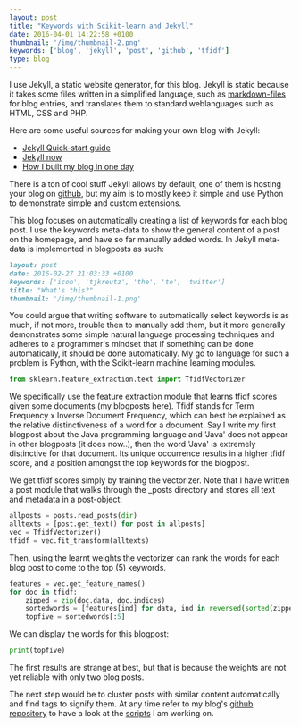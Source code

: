 ```yaml
---
layout: post
title: "Keywords with Scikit-learn and Jekyll"
date: 2016-04-01 14:22:58 +0100
thumbnail: '/img/thumbnail-2.png'
keywords: ['blog', 'jekyll', 'post', 'github', 'tfidf']
type: blog
---
```


I use Jekyll, a static website generator, for this blog. Jekyll is static because it takes some files written in a simplified language, such as [markdown-files](https://daringfireball.net/projects/markdown/) for blog entries, and translates them to standard weblanguages such as HTML, CSS and PHP. 

Here are some useful sources for making your own blog with Jekyll:

- [Jekyll Quick-start guide](https://jekyllrb.com/docs/quickstart/)
- [Jekyll now](https://github.com/barryclark/jekyll-now)
- [How I built my blog in one day](http://erjjones.github.io/blog/How-I-built-my-blog-in-one-day)

There is a ton of cool stuff Jekyll allows by default, one of them is hosting your blog on [github](https://help.github.com/articles/using-jekyll-as-a-static-site-generator-with-github-pages/), but my aim is to mostly keep it simple and use Python to demonstrate simple and custom extensions.

This blog focuses on automatically creating a list of keywords for each blog post. I use the keywords meta-data to show the general content of a post on the homepage, and have so far manually added words. In Jekyll meta-data is implemented in blogposts as such:

```markdown
layout: post
date: 2016-02-27 21:03:33 +0100
keywords: ['icon', 'tjkreutz', 'the', 'to', 'twitter']
title: "What's this?"
thumbnail: '/img/thumbnail-1.png'
```
You could argue that writing software to automatically select keywords is as much, if not more, trouble then to manually add them, but it more generally demonstrates some simple natural language processing techniques and adheres to a programmer's mindset that if something can be done automatically, it should be done automatically. My go to language for such a problem is Python, with the Scikit-learn machine learning modules.

```python
from sklearn.feature_extraction.text import TfidfVectorizer
```

We specifically use the feature extraction module that learns tfidf scores given some documents (my blogposts here). Tfidf stands for Term Frequency x Inverse Document Frequency, which can best be explained as the relative distinctiveness of a word for a document. Say I write my first blogpost about the Java programming language and 'Java' does not appear in other blogposts (it does now..), then the word 'Java' is extremely distinctive for that document. Its unique occurrence results in a higher tfidf score, and a position amongst the top keywords for the blogpost.

We get tfidf scores simply by training the vectorizer. Note that I have written a post module that walks through the _posts directory and stores all text and metadata in a post-object:

```python
allposts = posts.read_posts(dir)
alltexts = [post.get_text() for post in allposts]
vec = TfidfVectorizer()
tfidf = vec.fit_transform(alltexts)
```
Then, using the learnt weights the vectorizer can rank the words for each blog post to come to the top (5) keywords. 

```python
features = vec.get_feature_names()
for doc in tfidf:
    zipped = zip(doc.data, doc.indices)
    sortedwords = [features[ind] for data, ind in reversed(sorted(zipped))]
    topfive = sortedwords[:5]
```

We can display the words for this blogpost:

```python
print(topfive)
```

The first results are strange at best, but that is because the weights are not yet reliable with only two blog posts.

The next step would be to cluster posts with similar content automatically and find tags to signify them. At any time refer to my blog's [github repository](https://github.com/tjkreutz/tjkreutz.github.io) to have a look at the [scripts](https://github.com/tjkreutz/tjkreutz.github.io/tree/master/scripts) I am working on.
